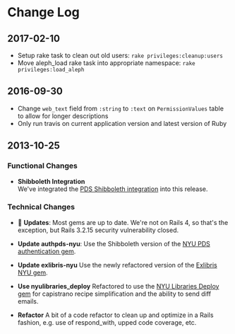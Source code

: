 # Change Log

## 2017-02-10

- Setup rake task to clean out old users: `rake privileges:cleanup:users`
- Move aleph_load rake task into appropriate namespace: `rake privileges:load_aleph`

## 2016-09-30

- Change `web_text` field from `:string` to `:text` on `PermissionValues` table to allow for longer descriptions
- Only run travis on current application version and latest version of Ruby

## 2013-10-25

### Functional Changes
- __Shibboleth Integration__  
  We've integrated the [PDS Shibboleth integration](https://github.com/NYULibraries/pds-custom/wiki/NYU-Shibboleth-Integration)
  into this release.

### Technical Changes
- :gem: __Updates__: Most gems are up to date. We're not on Rails 4, so that's the exception, but Rails 3.2.15 security vulnerability closed.

- __Update authpds-nyu__: Use the Shibboleth version of the
  [NYU PDS authentication gem](https://github.com/NYULibraries/authpds-nyu/tree/v1.1.2).

- __Update exlibris-nyu__ Use the newly refactored version of the [Exlibris NYU gem](https://github.com/NYULibraries/exlibris-nyu).

- __Use nyulibraries_deploy__ Refactored to use the [NYU Libraries Deploy gem](https://github.com/NYULibraries/nyulibraries_deploy) for capistrano recipe simplification and the ability to send diff emails.

- __Refactor__
  A bit of a code refactor to clean up and optimize in a Rails fashion, e.g. use of respond_with, upped code coverage, etc.
